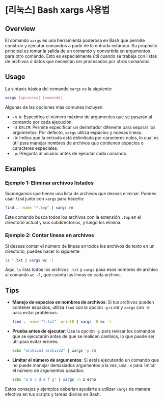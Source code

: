 # [리눅스] Bash xargs 사용법

## Overview
El comando `xargs` es una herramienta poderosa en Bash que permite construir y ejecutar comandos a partir de la entrada estándar. Su propósito principal es tomar la salida de un comando y convertirla en argumentos para otro comando. Esto es especialmente útil cuando se trabaja con listas de archivos o datos que necesitan ser procesados por otros comandos.

## Usage
La sintaxis básica del comando `xargs` es la siguiente:

```bash
xargs [opciones] [comando]
```

Algunas de las opciones más comunes incluyen:

- `-n N`: Especifica el número máximo de argumentos que se pasarán al comando por cada ejecución.
- `-d DELIM`: Permite especificar un delimitador diferente para separar los argumentos. Por defecto, `xargs` utiliza espacios y nuevas líneas.
- `-0`: Indica que la entrada está delimitada por caracteres nulos, lo cual es útil para manejar nombres de archivos que contienen espacios o caracteres especiales.
- `-p`: Pregunta al usuario antes de ejecutar cada comando.

## Examples
### Ejemplo 1: Eliminar archivos listados
Supongamos que tienes una lista de archivos que deseas eliminar. Puedes usar `find` junto con `xargs` para hacerlo:

```bash
find . -name "*.tmp" | xargs rm
```

Este comando busca todos los archivos con la extensión `.tmp` en el directorio actual y sus subdirectorios, y luego los elimina.

### Ejemplo 2: Contar líneas en archivos
Si deseas contar el número de líneas en todos los archivos de texto en un directorio, puedes hacer lo siguiente:

```bash
ls *.txt | xargs wc -l
```

Aquí, `ls` lista todos los archivos `.txt` y `xargs` pasa esos nombres de archivo al comando `wc -l`, que cuenta las líneas en cada archivo.

## Tips
- **Manejo de espacios en nombres de archivos**: Si tus archivos pueden contener espacios, utiliza `find` con la opción `-print0` y `xargs` con `-0` para evitar problemas:

  ```bash
  find . -name "*.txt" -print0 | xargs -0 wc -l
  ```

- **Prueba antes de ejecutar**: Usa la opción `-p` para revisar los comandos que se ejecutarán antes de que se realicen cambios, lo que puede ser útil para evitar errores:

  ```bash
  echo "archivo1 archivo2" | xargs -p rm
  ```

- **Limitar el número de argumentos**: Si estás ejecutando un comando que no puede manejar demasiados argumentos a la vez, usa `-n` para limitar el número de argumentos pasados:

  ```bash
  echo "a b c d e f g" | xargs -n 2 echo
  ```

Estos consejos y ejemplos deberían ayudarte a utilizar `xargs` de manera efectiva en tus scripts y tareas diarias en Bash.